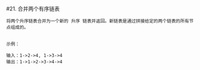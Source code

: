 


#21. 合并两个有序链表

```
将两个升序链表合并为一个新的 升序 链表并返回。新链表是通过拼接给定的两个链表的所有节点组成的。 
 

示例：

输入：1->2->4, 1->3->4
输出：1->1->2->3->4->4
```


